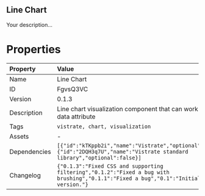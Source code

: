 <h2>Line Chart</h2><p>Your description...</p>

# Properties

| Property | Value |
| :--- | :--- |
| Name | Line Chart |
| ID | FgvsQ3VC |
| Version | 0.1.3 |
| Description | Line chart visualization component that can work with any data attribute |
| Tags | `vistrate, chart, visualization` |
| Assets | - |
| Dependencies | `[{"id":"kTKppb2i","name":"Vistrate","optional":false},{"id":"2DQH3q7U","name":"Vistrate standard library","optional":false}]` |
| Changelog | `{"0.1.3":"Fixed CSS and supporting filtering","0.1.2":"Fixed a bug with brushing","0.1.1":"Fixed a bug","0.1":"Initial version."}` |